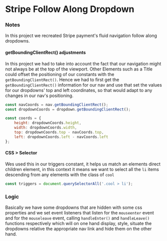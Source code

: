 # Stripe Follow Along Dropdown

### Notes

In this project we recreated Stripe payment's fluid navigation follow along dropdowns. 

#### getBoundingClientRect() adjustments

In this project we had to take into account the fact that our navigation might not always be at the top of the viewport. Other Elements such as a Title could offset the positioning of our constants with the `getBoundingClientRect()`. Hence we had to first get the `getBoundingClientRect()` information for our nav and use that set the values for our dropdowns' top and left coordinates, so that would adapt to any changes in our nav's positioning. 

```javascript
const navCoords = nav.getBoundingClientRect();
const dropdownCoords = dropdown.getBoundingClientRect();

const coords = {
    height: dropdownCoords.height,
    width: dropdownCoords.width,
    top: dropdownCoords.top - navCoords.top,
    left: dropdownCoords.left - navCoords.left
};
```

#### CSS > Selector

Wes used this in our triggers constant, it helps us match an elements direct children element, in this context it means we want to select 
all the `li` items descending from any elements with the class of `cool`
```javascript
const triggers = document.querySelectorAll('.cool > li');
```
### Logic 

Basically we have some dropdowns that are hidden with some css properties and we set event listeners that listen for the `mouseenter` event and for the `mouseleave` event, calling `handleEnter()` and `handleLeave()` functions respectively which will on one hand display, style, situate the dropdowns relative the appropriate nav link and hide them on the other hand.
